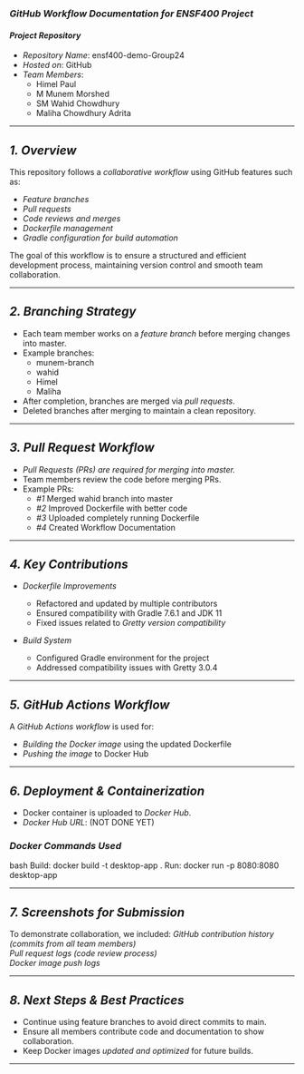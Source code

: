### *GitHub Workflow Documentation for ENSF400 Project*

#### *Project Repository*  
- *Repository Name*: ensf400-demo-Group24  
- *Hosted on*: GitHub  
- *Team Members*:  
  - Himel Paul  
  - M Munem Morshed
  - SM Wahid Chowdhury
  - Maliha Chowdhury Adrita
 
---

## *1. Overview*
This repository follows a *collaborative workflow* using GitHub features such as:
- *Feature branches*
- *Pull requests*
- *Code reviews and merges*
- *Dockerfile management*
- *Gradle configuration for build automation*

The goal of this workflow is to ensure a structured and efficient development process, maintaining version control and smooth team collaboration.

---

## *2. Branching Strategy*
- Each team member works on a *feature branch* before merging changes into master.
- Example branches:
  - munem-branch
  - wahid
  - Himel
  - Maliha
- After completion, branches are merged via *pull requests*.
- Deleted branches after merging to maintain a clean repository.

---

## *3. Pull Request Workflow*
- *Pull Requests (PRs) are required for merging into master.*
- Team members review the code before merging PRs.
- Example PRs:
  - *#1* Merged wahid branch into master
  - *#2* Improved Dockerfile with better code
  - *#3* Uploaded completely running Dockerfile
  - *#4* Created Workflow Documentation

---

## *4. Key Contributions*
- *Dockerfile Improvements*
  - Refactored and updated by multiple contributors 
  - Ensured compatibility with Gradle 7.6.1 and JDK 11
  - Fixed issues related to *Gretty version compatibility*

- *Build System*
  - Configured Gradle environment for the project
  - Addressed compatibility issues with Gretty 3.0.4

---

## *5. GitHub Actions Workflow*
A *GitHub Actions workflow* is used for:
- *Building the Docker image* using the updated Dockerfile
- *Pushing the image* to Docker Hub

---

## *6. Deployment & Containerization*
- Docker container is uploaded to *Docker Hub*.
- *Docker Hub URL*: (NOT DONE YET)

### *Docker Commands Used*
bash
Build: docker build -t desktop-app .
Run:  docker run -p 8080:8080 desktop-app


---

## *7. Screenshots for Submission*
To demonstrate collaboration, we included:
 *GitHub contribution history (commits from all team members)*  
 *Pull request logs (code review process)*  
 *Docker image push logs*  

---

## *8. Next Steps & Best Practices*
- Continue using feature branches to avoid direct commits to main.
- Ensure all members contribute code and documentation to show collaboration.
- Keep Docker images *updated and optimized* for future builds.

---

